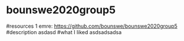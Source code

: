 # bounswe2020group5


#resources 1 
emre: https://github.com/bounswe/bounswe2020group5
#description
asdasd
#what I liked 
asdsadsadsa


